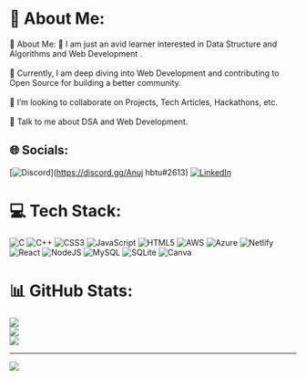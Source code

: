 # 💫 About Me:
💫 About Me: 🔭 I am just an avid learner interested in Data Structure and Algorithms and Web Development .<br><br>🌱 Currently, I am deep diving into Web Development and contributing to Open Source for building a better community.<br><br>👯 I’m looking to collaborate on Projects, Tech Articles, Hackathons, etc.<br><br>💬 Talk to me about DSA and Web Development.


## 🌐 Socials:
[![Discord](https://img.shields.io/badge/Discord-%237289DA.svg?logo=discord&logoColor=white)](https://discord.gg/Anuj hbtu#2613) [![LinkedIn](https://img.shields.io/badge/LinkedIn-%230077B5.svg?logo=linkedin&logoColor=white)](https://linkedin.com/in/anuj-kumar-singh-92b599214) 

# 💻 Tech Stack:
![C](https://img.shields.io/badge/c-%2300599C.svg?style=for-the-badge&logo=c&logoColor=white) ![C++](https://img.shields.io/badge/c++-%2300599C.svg?style=for-the-badge&logo=c%2B%2B&logoColor=white) ![CSS3](https://img.shields.io/badge/css3-%231572B6.svg?style=for-the-badge&logo=css3&logoColor=white) ![JavaScript](https://img.shields.io/badge/javascript-%23323330.svg?style=for-the-badge&logo=javascript&logoColor=%23F7DF1E) ![HTML5](https://img.shields.io/badge/html5-%23E34F26.svg?style=for-the-badge&logo=html5&logoColor=white) ![AWS](https://img.shields.io/badge/AWS-%23FF9900.svg?style=for-the-badge&logo=amazon-aws&logoColor=white) ![Azure](https://img.shields.io/badge/azure-%230072C6.svg?style=for-the-badge&logo=azure-devops&logoColor=white) ![Netlify](https://img.shields.io/badge/netlify-%23000000.svg?style=for-the-badge&logo=netlify&logoColor=#00C7B7) ![React](https://img.shields.io/badge/react-%2320232a.svg?style=for-the-badge&logo=react&logoColor=%2361DAFB) ![NodeJS](https://img.shields.io/badge/node.js-6DA55F?style=for-the-badge&logo=node.js&logoColor=white) ![MySQL](https://img.shields.io/badge/mysql-%2300f.svg?style=for-the-badge&logo=mysql&logoColor=white) ![SQLite](https://img.shields.io/badge/sqlite-%2307405e.svg?style=for-the-badge&logo=sqlite&logoColor=white) ![Canva](https://img.shields.io/badge/Canva-%2300C4CC.svg?style=for-the-badge&logo=Canva&logoColor=white)
# 📊 GitHub Stats:
![](https://github-readme-stats.vercel.app/api?username=Anujsingh7&theme=dark&hide_border=false&include_all_commits=false&count_private=false)<br/>
![](https://github-readme-streak-stats.herokuapp.com/?user=Anujsingh7&theme=dark&hide_border=false)<br/>
![](https://github-readme-stats.vercel.app/api/top-langs/?username=Anujsingh7&theme=dark&hide_border=false&include_all_commits=false&count_private=false&layout=compact)


---
[![](https://visitcount.itsvg.in/api?id=Anujsingh7&icon=0&color=0)](https://visitcount.itsvg.in)

<!-- Proudly created with GPRM ( https://gprm.itsvg.in ) -->

